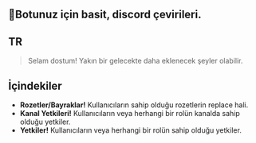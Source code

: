 ## 🧩Botunuz için basit, discord çevirileri.

## TR
> Selam dostum! Yakın bir gelecekte daha eklenecek şeyler olabilir.

## İçindekiler

 - **Rozetler/Bayraklar!** Kullanıcıların sahip olduğu rozetlerin replace hali.
 - **Kanal Yetkileri!** Kullanıcıların veya herhangi bir rolün kanalda sahip olduğu yetkiler.
 - **Yetkiler!** Kullanıcıların veya herhangi bir rolün sahip olduğu yetkiler.
